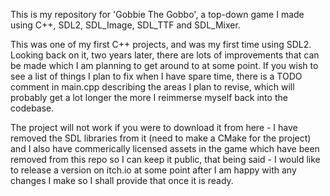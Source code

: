 This is my repository for 'Gobbie The Gobbo', a top-down game I made using C++, SDL2, SDL_Image, SDL_TTF and SDL_Mixer.

This was one of my first C++ projects, and was my first time using SDL2. Looking back on it, two years later, there are lots of improvements that can be made
which I am planning to get around to at some point. If you wish to see a list of things I plan to fix when I have spare time, there is a TODO comment in main.cpp describing the areas
I plan to revise, which will probably get a lot longer the more I reimmerse myself back into the codebase.

The project will not work if you were to download it from here - I have removed the SDL libraries from it (need to make a CMake for the project) and I also have
commerically licensed assets in the game which have been removed from this repo so I can keep it public, that being said - I would like to release a version on
itch.io at some point after I am happy with any changes I make so I shall provide that once it is ready.
